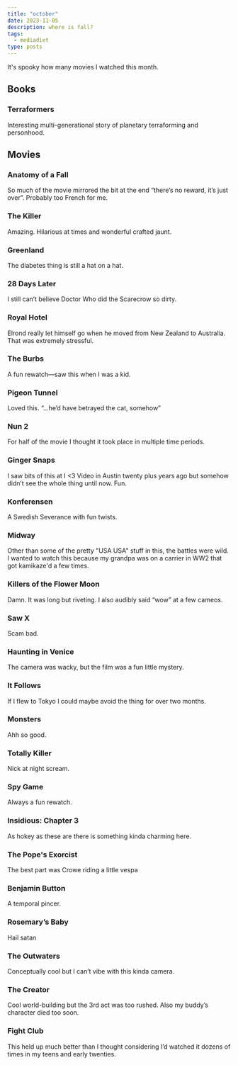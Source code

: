 ```yaml
---
title: "october"
date: 2023-11-05
description: where is fall?
tags:
  - mediadiet
type: posts
---
```


It's spooky how many movies I watched this month.

## Books

### Terraformers

Interesting multi-generational story of planetary terraforming and personhood.

## Movies

### Anatomy of a Fall

So much of the movie mirrored the bit at the end “there’s no reward, it’s just over”. Probably too French for me.

### The Killer

Amazing. Hilarious at times and wonderful crafted jaunt. 

### Greenland

The diabetes thing is still a hat on a hat.

### 28 Days Later

I still can’t believe Doctor Who did the Scarecrow so dirty.

### Royal Hotel

Elrond really let himself go when he moved from New Zealand to Australia. That was extremely stressful.

### The Burbs

A fun rewatch—saw this when I was a kid.

### Pigeon Tunnel

Loved this.
“…he’d have betrayed the cat, somehow”

### Nun 2

For half of the movie I thought it took place in multiple time periods.

### Ginger Snaps

I saw bits of this at I <3 Video in Austin twenty plus years ago but somehow didn’t see the whole thing until now. Fun. 

### Konferensen

A Swedish Severance with fun twists.

### Midway

Other than some of the pretty "USA USA" stuff in this, the battles were wild. I wanted to watch this because my grandpa was on a carrier in WW2 that got kamikaze'd a few times.

### Killers of the Flower Moon

Damn. It was long but riveting. I also audibly said “wow” at a few cameos.

### Saw X

Scam bad.

### Haunting in Venice

The camera was wacky, but the film was a fun little mystery.

### It Follows

If I flew to Tokyo I could maybe avoid the thing for over two months.

### Monsters

Ahh so good.

### Totally Killer

Nick at night scream.

### Spy Game

Always a fun rewatch.

### Insidious: Chapter 3

As hokey as these are there is something kinda charming here.

### The Pope's Exorcist

The best part was Crowe riding a little vespa

### Benjamin Button

A temporal pincer.

### Rosemary’s Baby

Hail satan

### The Outwaters

Conceptually cool but I can’t vibe with this kinda camera.

### The Creator

Cool world-building but the 3rd act was too rushed. Also my buddy’s character died too soon.

### Fight Club

This held up much better than I thought considering I’d watched it dozens of times in my teens and early twenties.